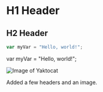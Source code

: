 # H1 Header

## H2 Header

``` javascript
var myVar = "Hello, world!";
```

var myVar = "Hello, world!";

![Image of Yaktocat](https://octodex.github.com/images/yaktocat.png)

Added a few headers and an image.
